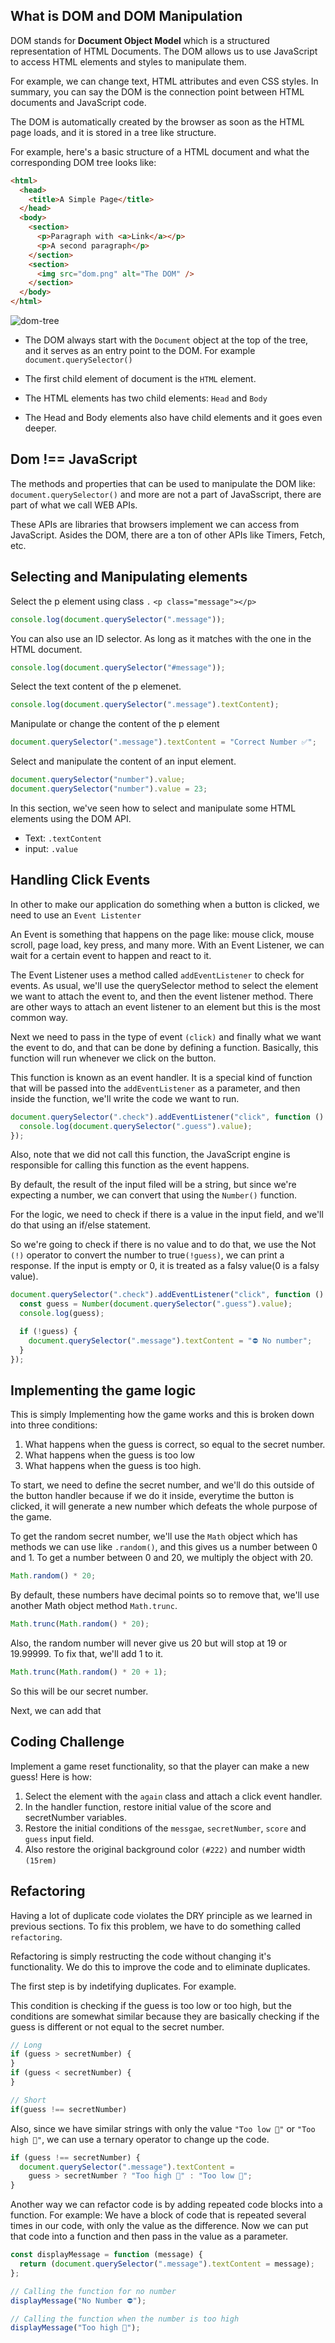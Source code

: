 ## What is DOM and DOM Manipulation

DOM stands for **Document Object Model** which is a structured representation of HTML Documents. The DOM allows us to use JavaScript to access HTML elements and styles to manipulate them.

For example, we can change text, HTML attributes and even CSS styles. In summary, you can say the DOM is the connection point between HTML documents and JavaScript code.

The DOM is automatically created by the browser as soon as the HTML page loads, and it is stored in a tree like structure.

For example, here's a basic structure of a HTML document and what the corresponding DOM tree looks like:

```HTML
<html>
  <head>
    <title>A Simple Page</title>
  </head>
  <body>
    <section>
      <p>Paragraph with <a>Link</a></p>
      <p>A second paragraph</p>
    </section>
    <section>
      <img src="dom.png" alt="The DOM" />
    </section>
  </body>
</html>
```

![dom-tree](https://user-images.githubusercontent.com/62628408/190997064-0f5c948c-a986-4a97-aef3-5f385927877d.png)

- The DOM always start with the `Document` object at the top of the tree, and it serves as an entry point to the DOM. For example `document.querySelector()`

- The first child element of document is the `HTML` element.
- The HTML elements has two child elements: `Head` and `Body`
- The Head and Body elements also have child elements and it goes even deeper.

## Dom !== JavaScript

The methods and properties that can be used to manipulate the DOM like: `document.querySelector()` and more are not a part of JavaSscript, there are part of what we call WEB APIs.

These APIs are libraries that browsers implement we can access from JavaScript. Asides the DOM, there are a ton of other APIs like Timers, Fetch, etc.

## Selecting and Manipulating elements

Select the p element using class `.` `<p class="message"></p>`

```js
console.log(document.querySelector(".message"));
```

You can also use an ID selector. As long as it matches with the one in the HTML document.

```js
console.log(document.querySelector("#message"));
```

Select the text content of the p elemenet.

```js
console.log(document.querySelector(".message").textContent);
```

Manipulate or change the content of the p element

```js
document.querySelector(".message").textContent = "Correct Number ✅";
```

Select and manipulate the content of an input element.

```js
document.querySelector("number").value;
document.querySelector("number").value = 23;
```

In this section, we've seen how to select and manipulate some HTML elements using the DOM API.

- Text: `.textContent`
- input: `.value`

## Handling Click Events

In other to make our application do something when a button is clicked, we need to use an `Event Listenter`

An Event is something that happens on the page like: mouse click, mouse scroll, page load, key press, and many more. With an Event Listener, we can wait for a certain event to happen and react to it.

The Event Listener uses a method called `addEventListener` to check for events. As usual, we'll use the querySelector method to select the element we want to attach the event to, and then the event listener method. There are other ways to attach an event listener to an element but this is the most common way.

Next we need to pass in the type of event `(click)` and finally what we want the event to do, and that can be done by defining a function. Basically, this function will run whenever we click on the button.

This function is known as an event handler. It is a special kind of function that will be passed into the `addEventListener` as a parameter, and then inside the function, we'll write the code we want to run.

```js
document.querySelector(".check").addEventListener("click", function () {
  console.log(document.querySelector(".guess").value);
});
```

Also, note that we did not call this function, the JavaScript engine is responsible for calling this function as the event happens.

By default, the result of the input filed will be a string, but since we're expecting a number, we can convert that using the `Number()` function.

For the logic, we need to check if there is a value in the input field, and we'll do that using an if/else statement.

So we're going to check if there is no value and to do that, we use the Not `(!)` operator to convert the number to true`(!guess)`, we can print a response. If the input is empty or 0, it is treated as a falsy value(0 is a falsy value).

```js
document.querySelector(".check").addEventListener("click", function () {
  const guess = Number(document.querySelector(".guess").value);
  console.log(guess);

  if (!guess) {
    document.querySelector(".message").textContent = "⛔ No number";
  }
});
```

## Implementing the game logic

This is simply Implementing how the game works and this is broken down into three conditions:

1. What happens when the guess is correct, so equal to the secret number.
2. What happens when the guess is too low
3. What happens when the guess is too high.

To start, we need to define the secret number, and we'll do this outside of the button handler because if we do it inside, everytime the button is clicked, it will generate a new number which defeats the whole purpose of the game.

To get the random secret number, we'll use the `Math` object which has methods we can use like `.random()`, and this gives us a number between 0 and 1. To get a number between 0 and 20, we multiply the object with 20.

```js
Math.random() * 20;
```

By default, these numbers have decimal points so to remove that, we'll use another Math object method `Math.trunc`.

```js
Math.trunc(Math.random() * 20);
```

Also, the random number will never give us 20 but will stop at 19 or 19.99999. To fix that, we'll add 1 to it.

```js
Math.trunc(Math.random() * 20 + 1);
```

So this will be our secret number.

Next, we can add that

## Coding Challenge

Implement a game reset functionality, so that the player can make a new guess! Here is how:

1. Select the element with the `again` class and attach a click event handler.
2. In the handler function, restore initial value of the score and secretNumber variables.
3. Restore the initial conditions of the `messgae`, `secretNumber`, `score` and `guess` input field.
4. Also restore the original background color `(#222)` and number width `(15rem)`

## Refactoring

Having a lot of duplicate code violates the DRY principle as we learned in previous sections. To fix this problem, we have to do something called `refactoring`.

Refactoring is simply restructing the code without changing it's functionality. We do this to improve the code and to eliminate duplicates.

The first step is by indetifying duplicates. For example.

This condition is checking if the guess is too low or too high, but the conditions are somewhat similar because they are basically checking if the guess is different or not equal to the secret number.

```js
// Long
if (guess > secretNumber) {
}
if (guess < secretNumber) {
}

// Short
if(guess !== secretNumber)
```

Also, since we have similar strings with only the value `"Too low 🔽"` or `"Too high 🔼"`, we can use a ternary operator to change up the code.

```js
if (guess !== secretNumber) {
  document.querySelector(".message").textContent =
    guess > secretNumber ? "Too high 🔼" : "Too low 🔽";
}
```

Another way we can refactor code is by adding repeated code blocks into a function. For example: We have a block of code that is repeated several times in our code, with only the value as the difference. Now we can put that code into a function and then pass in the value as a parameter.

```js
const displayMessage = function (message) {
  return (document.querySelector(".message").textContent = message);
};

// Calling the function for no number
displayMessage("No Number ⛔");

// Calling the function when the number is too high
displayMessage("Too high 🔼");
```
